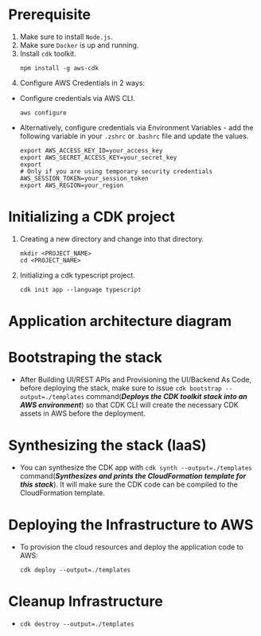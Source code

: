 # Prerequisite
1. Make sure to install `Node.js`.
2. Make sure `Docker` is up and running.
3. Install `cdk` toolkit.
    ```
    npm install -g aws-cdk
    ```
4. Configure AWS Credentials in 2 ways:
  - Configure credentials via AWS CLI.
    ```
    aws configure
    ```
  - Alternatively, configure credentials via Environment Variables - add the following variable in your `.zshrc` or .`bashrc` file and update the values.
    ```
    export AWS_ACCESS_KEY_ID=your_access_key
    export AWS_SECRET_ACCESS_KEY=your_secret_key
    export 
    # Only if you are using temporary security credentials
    AWS_SESSION_TOKEN=your_session_token
    export AWS_REGION=your_region
    ```

# Initializing a CDK project
1. Creating a new directory and change into that directory.
    ```
    mkdir <PROJECT_NAME>
    cd <PROJECT_NAME>
    ```
2. Initializing a cdk typescript project.
    ```
    cdk init app --language typescript
    ```

# Application architecture diagram

# Bootstraping the stack
  - After Building UI/REST APIs and Provisioning the UI/Backend As Code, before deploying the stack, make sure to issue `cdk bootstrap --output=./templates` command(**_Deploys the CDK toolkit stack into an AWS environment_**) so that CDK CLI will create the necessary CDK assets in AWS before the deployment.

# Synthesizing the stack (IaaS)
  - You can synthesize the CDK app with `cdk synth --output=./templates` command(**_Synthesizes and prints the CloudFormation template for this stack_**). It will make sure the CDK code can be compiled to the CloudFormation template.

# Deploying the Infrastructure to AWS
  - To provision the cloud resources and deploy the application code to AWS:
    ```
    cdk deploy --output=./templates
    ```

# Cleanup Infrastructure
  - 
    ```
    cdk destroy --output=./templates
    ```
